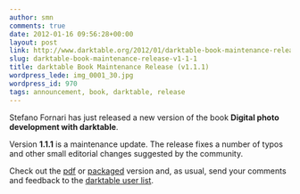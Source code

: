 ```yaml
---
author: smn
comments: true
date: 2012-01-16 09:56:28+00:00
layout: post
link: http://www.darktable.org/2012/01/darktable-book-maintenance-release-v1-1-1/
slug: darktable-book-maintenance-release-v1-1-1
title: darktable Book Maintenance Release (v1.1.1)
wordpress_lede: img_0001_30.jpg
wordpress_id: 970
tags: announcement, book, darktable, release
---
```


Stefano Fornari has just released a new version of the book **Digital photo development with darktable**.

Version **1.1.1** is a maintenance update. The release fixes a number of typos and other small editorial changes suggested by the community.

Check out the [pdf](https://sourceforge.net/projects/darktable/files/darktable/book/1.1.1/darktable-1.1.1.pdf/download) or [packaged](https://sourceforge.net/projects/darktable/files/darktable/book/1.1.1/darktable-book-1.1.1.zip/download) version and, as usual, send your comments and feedback to the [darktable user list](https://lists.sourceforge.net/lists/listinfo/darktable-users).
